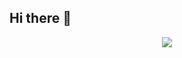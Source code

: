 ## Hi there 👋
<p align="center"><img src="https://images.pexels.com/photos/574070/pexels-photo-574070.jpeg?auto=compress&cs=tinysrgb&w=800](https://images.pexels.com/photos/3861972/pexels-photo-3861972.jpeg?auto=compress&cs=tinysrgb&w=800](https://images.pexels.com/photos/27861771/pexels-photo-27861771/free-photo-of-home-office-table-equipment.jpeg?auto=compress&cs=tinysrgb&w=800"></p>
<!--
**![Top Langs](https://github-readme-stats.vercel.app/api/top-langs/?username=YourGitHubName&layout=compact)

<!--
**Ishajob/Ishajob** is a ✨ _special_ ✨ repository because its `README.md` (this file) appears on your GitHub profile.

Here are some ideas to get you started:

- 🔭 I’m currently working on ...
- 🌱 I’m currently learning ...
- 👯 I’m looking to collaborate on ...
- 🤔 I’m looking for help with ...
- 💬 Ask me about ...
- 📫 How to reach me: ...
- 😄 Pronouns: ...
- ⚡ Fun fact: ...
-->
